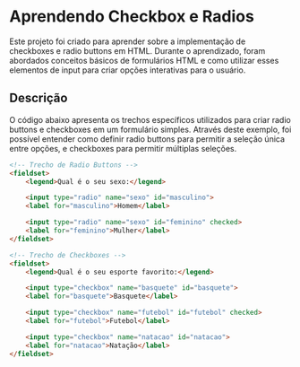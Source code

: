 # Aprendendo Checkbox e Radios

Este projeto foi criado para aprender sobre a implementação de checkboxes e radio buttons em HTML. Durante o aprendizado, foram abordados conceitos básicos de formulários HTML e como utilizar esses elementos de input para criar opções interativas para o usuário.

## Descrição

O código abaixo apresenta os trechos específicos utilizados para criar radio buttons e checkboxes em um formulário simples. Através deste exemplo, foi possível entender como definir radio buttons para permitir a seleção única entre opções, e checkboxes para permitir múltiplas seleções.

```html
<!-- Trecho de Radio Buttons -->
<fieldset>
    <legend>Qual é o seu sexo:</legend>

    <input type="radio" name="sexo" id="masculino">
    <label for="masculino">Homem</label>

    <input type="radio" name="sexo" id="feminino" checked>
    <label for="feminino">Mulher</label>
</fieldset>

<!-- Trecho de Checkboxes -->
<fieldset>
    <legend>Qual é o seu esporte favorito:</legend>

    <input type="checkbox" name="basquete" id="basquete">
    <label for="basquete">Basquete</label>

    <input type="checkbox" name="futebol" id="futebol" checked>
    <label for="futebol">Futebol</label>

    <input type="checkbox" name="natacao" id="natacao">
    <label for="natacao">Natação</label>
</fieldset>
